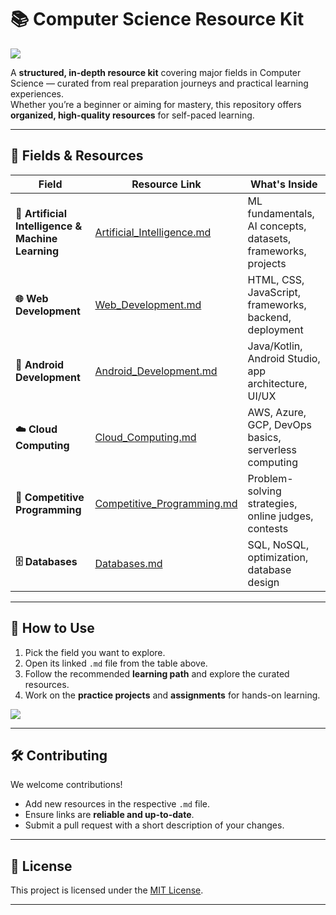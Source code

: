 # 📚 Computer Science Resource Kit

![](https://i.imgur.com/waxVImv.png)

A **structured, in-depth resource kit** covering major fields in Computer Science — curated from real preparation journeys and practical learning experiences.  
Whether you’re a beginner or aiming for mastery, this repository offers **organized, high-quality resources** for self-paced learning.

---

## 📂 Fields & Resources

| Field                                             | Resource Link                                                                                 | What's Inside                                                |
| ------------------------------------------------- | --------------------------------------------------------------------------------------------- | ------------------------------------------------------------ |
| **🤖 Artificial Intelligence & Machine Learning** | [Artificial_Intelligence.md](AI%20%26%20ML/Artificial_Intelligence.md)                        | ML fundamentals, AI concepts, datasets, frameworks, projects |
| **🌐 Web Development**                            | [Web_Development.md](Web%20Development/Web_Development.md)                                   | HTML, CSS, JavaScript, frameworks, backend, deployment       |
| **📱 Android Development**                        | [Android_Development.md](Android%20Development/Android_Development.md)                       | Java/Kotlin, Android Studio, app architecture, UI/UX         |
| **☁️ Cloud Computing**                            | [Cloud_Computing.md](cloud_devops/Cloud_Computing.md)                                         | AWS, Azure, GCP, DevOps basics, serverless computing         |
| **🧠 Competitive Programming**                    | [Competitive_Programming.md](Competitive_Programming.md)                                     | Problem-solving strategies, online judges, contests          |
| **🗄️ Databases**                                 | [Databases.md](Databases.md)                                                                  | SQL, NoSQL, optimization, database design                    |
---

## 🎯 How to Use

1. Pick the field you want to explore.
2. Open its linked `.md` file from the table above.
3. Follow the recommended **learning path** and explore the curated resources.
4. Work on the **practice projects** and **assignments** for hands-on learning.

![](https://i.imgur.com/waxVImv.png)

---

## 🛠 Contributing

We welcome contributions!

- Add new resources in the respective `.md` file.
- Ensure links are **reliable and up-to-date**.
- Submit a pull request with a short description of your changes.

---

## 📜 License

This project is licensed under the [MIT License](LICENSE).

---
